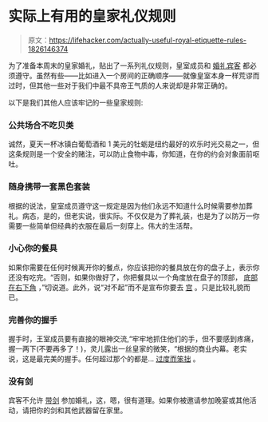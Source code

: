 # 实际上有用的皇家礼仪规则

> 原文：<https://lifehacker.com/actually-useful-royal-etiquette-rules-1826146374>

为了准备本周末的皇家婚礼，贴出了一系列礼仪规则，皇室成员和 [婚礼宾客](https://www.thecut.com/2018/05/the-10-most-bizarre-royal-wedding-etiquette-rules.html) 都必须遵守。虽然有些——比如进入一个房间的正确顺序——就像皇室本身一样荒谬而过时，但其他一些对于我们中最不具帝王气质的人来说却是非常正确的。



以下是我们其他人应该牢记的一些皇家规则:

### 公共场合不吃贝类

诚然，夏天一杯冰镇白葡萄酒和 1 美元的牡蛎是纽约最好的欢乐时光交易之一，但这条规则是一个安全的赌注，可以防止食物中毒，你知道，在你的约会对象面前呕吐。

### 随身携带一套黑色套装

根据的说法，皇室成员遵守这一规定是因为他们永远不知道什么时候需要参加葬礼。病态，是的，但老实说，很实际。不仅仅是为了葬礼装，也是为了以防万一你需要一些简单但经典的衣服在最后一刻穿上。伟大的生活帮。

### 小心你的餐具

如果你需要在任何时候离开你的餐点，你应该把你的餐具放在你的盘子上，表示你还没有吃完。“否则，如果你做好了，你把餐具以一个角度放在盘子的顶部， [底部在右下角](https://www.rd.com/culture/royal-family-etiquette/) ，”切说道。此外，说“对不起”而不是宣布你要去 [宫](https://getyarn.io/yarn-clip/29418463-1423-4e29-ba74-7ef581384b4a) 。只是比较礼貌而已。

### 完善你的握手

握手时，王室成员要有直接的眼神交流,“牢牢地抓住他们的手，但不要感到疼痛，握一两下(不要再多了！)，灵儿露出一丝皇家的微笑，“根据的商业内幕。老实说，这是最完美的握手。任何超过那个的都是... [过度而笨拙](https://www.cnn.com/videos/politics/2017/02/14/trump-awkward-handshakes-moos-erin-pkg.cnn) 。

### 没有剑

宾客不允许 [带剑](https://www.thecut.com/2018/05/royal-wedding-guests-official-rules.html) 参加婚礼，这，嗯，很有道理。如果你被邀请参加晚宴或其他活动，请把你的剑和其他武器留在家里。